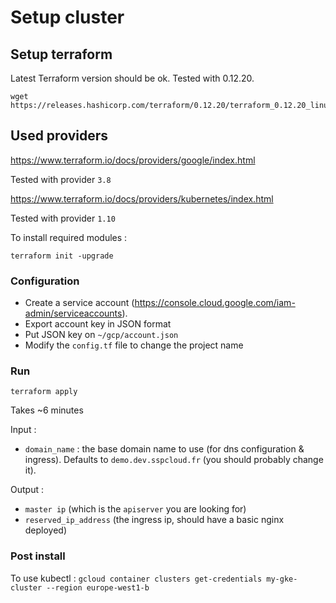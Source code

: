 # Setup cluster

## Setup terraform

Latest Terraform version should be ok. Tested with 0.12.20.  
```
wget https://releases.hashicorp.com/terraform/0.12.20/terraform_0.12.20_linux_amd64.zip
```

## Used providers

https://www.terraform.io/docs/providers/google/index.html

Tested with provider `3.8`

https://www.terraform.io/docs/providers/kubernetes/index.html

Tested with provider `1.10`

To install required modules :  
```
terraform init -upgrade
```


### Configuration  

* Create a service account (https://console.cloud.google.com/iam-admin/serviceaccounts).  
* Export account key in JSON format  
* Put JSON key on `~/gcp/account.json`
* Modify the `config.tf` file to change the project name

### Run  

```
terraform apply
```

Takes ~6 minutes  

Input :
* `domain_name` : the base domain name to use (for dns configuration & ingress). Defaults to `demo.dev.sspcloud.fr` (you should probably change it).

Output : 
* `master ip` (which is the `apiserver` you are looking for)
* `reserved_ip_address` (the ingress ip, should have a basic nginx deployed)

### Post install

To use kubectl : `gcloud container clusters get-credentials my-gke-cluster --region europe-west1-b`
